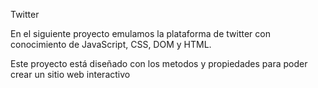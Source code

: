 Twitter

En el siguiente proyecto emulamos la plataforma de twitter con conocimiento de JavaScript, CSS, DOM y HTML. 

Este proyecto está diseñado con los metodos y propiedades para poder crear un sitio web interactivo
